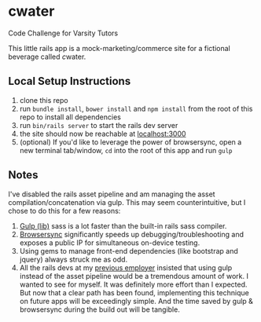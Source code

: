 # **c**water
Code Challenge for Varsity Tutors

This little rails app is a mock-marketing/commerce site for a fictional beverage called *c*water.

## Local Setup Instructions
1. clone this repo
2. run `bundle install`, `bower install` and `npm install` from the root of this repo to install all dependencies
3. run `bin/rails server` to start the rails dev server
4. the site should now be reachable at [localhost:3000](http://localhost:3000)
5. (optional) If you'd like to leverage the power of browsersync, open a new terminal tab/window, `cd` into the root of this app and run `gulp`

## Notes
I've disabled the rails asset pipeline and am managing the asset compilation/concatenation via gulp. This may seem counterintuitive, but I chose to do this for a few reasons:

1. [Gulp (lib)](https://www.npmjs.com/package/gulp-sass) sass is a lot faster than the built-in rails sass compiler.
2. [Browsersync](http://www.browsersync.io/) significantly speeds up debugging/troubleshooting and exposes a public IP for simultaneous on-device testing.
3. Using gems to manage front-end dependencies (like bootstrap and jquery) always struck me as odd.
4. All the rails devs at my [previous employer](http://corp.izea.com/) insisted that using gulp instead of the asset pipeline would be a tremendous amount of work. I wanted to see for myself. It was definitely more effort than I expected. But now that a clear path has been found, implementing this technique on future apps will be exceedingly simple. And the time saved by gulp & browsersync during the build out will be tangible.
